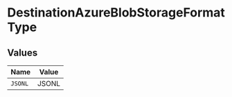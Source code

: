# DestinationAzureBlobStorageFormatType


## Values

| Name    | Value   |
| ------- | ------- |
| `JSONL` | JSONL   |